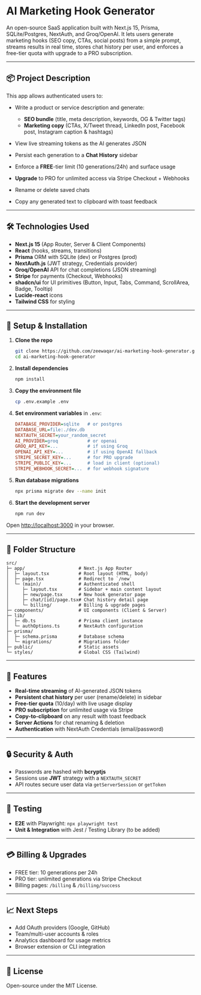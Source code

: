 # AI Marketing Hook Generator

An open-source SaaS application built with Next.js 15, Prisma, SQLite/Postgres, NextAuth, and Groq/OpenAI. It lets users generate marketing hooks (SEO copy, CTAs, social posts) from a simple prompt, streams results in real time, stores chat history per user, and enforces a free-tier quota with upgrade to a PRO subscription.

---

## 📦 Project Description

This app allows authenticated users to:

* Write a product or service description and generate:

  * **SEO bundle** (title, meta description, keywords, OG & Twitter tags)
  * **Marketing copy** (CTAs, X/Tweet thread, LinkedIn post, Facebook post, Instagram caption & hashtags)
* View live streaming tokens as the AI generates JSON
* Persist each generation to a **Chat History** sidebar
* Enforce a **FREE**-tier limit (10 generations/24h) and surface usage
* **Upgrade** to PRO for unlimited access via Stripe Checkout + Webhooks
* Rename or delete saved chats
* Copy any generated text to clipboard with toast feedback

---

## 🛠️ Technologies Used

* **Next.js 15** (App Router, Server & Client Components)
* **React** (hooks, streams, transitions)
* **Prisma** ORM with SQLite (dev) or Postgres (prod)
* **NextAuth.js** (JWT strategy, Credentials provider)
* **Groq/OpenAI** API for chat completions (JSON streaming)
* **Stripe** for payments (Checkout, Webhooks)
* **shadcn/ui** for UI primitives (Button, Input, Tabs, Command, ScrollArea, Badge, Tooltip)
* **Lucide-react** icons
* **Tailwind CSS** for styling

---

## 🚀 Setup & Installation

1. **Clone the repo**

   ```bash
   git clone https://github.com/zeewaqar/ai-marketing-hook-generator.git
   cd ai-marketing-hook-generator
   ```

2. **Install dependencies**

   ```bash
   npm install
   ```

3. **Copy the environment file**

   ```bash
   cp .env.example .env
   ```

4. **Set environment variables** in `.env`:

   ```ini
   DATABASE_PROVIDER=sqlite   # or postgres
   DATABASE_URL=file:./dev.db
   NEXTAUTH_SECRET=your_random_secret
   AI_PROVIDER=groq           # or openai
   GROQ_API_KEY=...           # if using Groq
   OPENAI_API_KEY=...         # if using OpenAI fallback
   STRIPE_SECRET_KEY=...      # for PRO upgrade
   STRIPE_PUBLIC_KEY=...      # load in client (optional)
   STRIPE_WEBHOOK_SECRET=...  # for webhook signature
   ```

5. **Run database migrations**

   ```bash
   npx prisma migrate dev --name init
   ```

6. **Start the development server**

   ```bash
   npm run dev
   ```

Open [http://localhost:3000](http://localhost:3000) in your browser.

---

## 📂 Folder Structure

```
src/
├─ app/                    # Next.js App Router
│  ├─ layout.tsx           # Root layout (HTML, body)
│  ├─ page.tsx             # Redirect to `/new`
│  └─ (main)/              # Authenticated shell
│     ├─ layout.tsx        # Sidebar + main content layout
│     ├─ new/page.tsx      # New hook generator page
│     ├─ chat/[id]/page.tsx# Chat history detail page
│     └─ billing/          # Billing & upgrade pages
├─ components/             # UI components (Client & Server)
├─ lib/
│  ├─ db.ts                # Prisma client instance
│  └─ authOptions.ts       # NextAuth configuration
├─ prisma/
│  ├─ schema.prisma        # Database schema
│  └─ migrations/          # Migrations folder
├─ public/                 # Static assets
└─ styles/                 # Global CSS (Tailwind)
```

---

## 🎯 Features

* **Real-time streaming** of AI-generated JSON tokens
* **Persistent chat history** per user (rename/delete) in sidebar
* **Free-tier quota** (10/day) with live usage display
* **PRO subscription** for unlimited usage via Stripe
* **Copy-to-clipboard** on any result with toast feedback
* **Server Actions** for chat renaming & deletion
* **Authentication** with NextAuth Credentials (email/password)

---

## 🔒 Security & Auth

* Passwords are hashed with **bcryptjs**
* Sessions use **JWT** strategy with a `NEXTAUTH_SECRET`
* API routes secure user data via `getServerSession` or `getToken`

---

## 🧪 Testing

* **E2E** with Playwright: `npx playwright test`
* **Unit & Integration** with Jest / Testing Library (to be added)

---

## 💳 Billing & Upgrades

* FREE tier: 10 generations per 24h
* PRO tier: unlimited generations via Stripe Checkout
* Billing pages: `/billing` & `/billing/success`

---

## 📈 Next Steps

* Add OAuth providers (Google, GitHub)
* Team/multi-user accounts & roles
* Analytics dashboard for usage metrics
* Browser extension or CLI integration

---

## 📝 License

Open-source under the MIT License.
